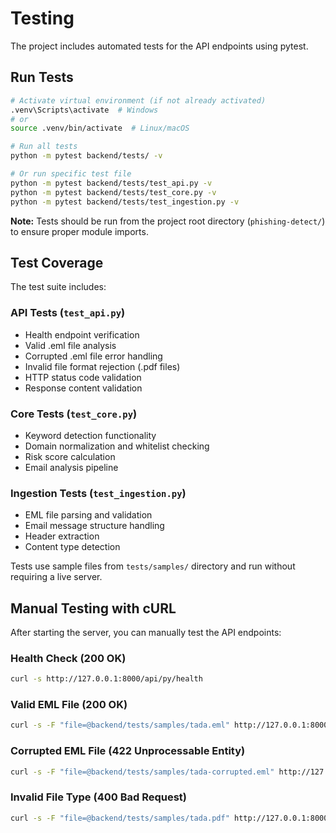 # Testing

The project includes automated tests for the API endpoints using pytest.

## Run Tests
```bash
# Activate virtual environment (if not already activated)
.venv\Scripts\activate  # Windows
# or
source .venv/bin/activate  # Linux/macOS

# Run all tests
python -m pytest backend/tests/ -v

# Or run specific test file
python -m pytest backend/tests/test_api.py -v
python -m pytest backend/tests/test_core.py -v
python -m pytest backend/tests/test_ingestion.py -v
```

**Note:** Tests should be run from the project root directory (`phishing-detect/`) to ensure proper module imports.

## Test Coverage
The test suite includes:

### API Tests (`test_api.py`)
- Health endpoint verification
- Valid .eml file analysis
- Corrupted .eml file error handling
- Invalid file format rejection (.pdf files)
- HTTP status code validation
- Response content validation

### Core Tests (`test_core.py`)
- Keyword detection functionality
- Domain normalization and whitelist checking
- Risk score calculation
- Email analysis pipeline

### Ingestion Tests (`test_ingestion.py`)
- EML file parsing and validation
- Email message structure handling
- Header extraction
- Content type detection

Tests use sample files from `tests/samples/` directory and run without requiring a live server.

## Manual Testing with cURL

After starting the server, you can manually test the API endpoints:

### Health Check (200 OK)
```bash
curl -s http://127.0.0.1:8000/api/py/health
```

### Valid EML File (200 OK)
```bash
curl -s -F "file=@backend/tests/samples/tada.eml" http://127.0.0.1:8000/api/py/analyze/eml
```

### Corrupted EML File (422 Unprocessable Entity)
```bash
curl -s -F "file=@backend/tests/samples/tada-corrupted.eml" http://127.0.0.1:8000/api/py/analyze/eml
```

### Invalid File Type (400 Bad Request)
```bash
curl -s -F "file=@backend/tests/samples/tada.pdf" http://127.0.0.1:8000/api/py/analyze/eml
```